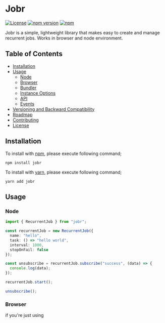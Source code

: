# Jobr

[![License][license-image]][license-url]
[![npm version][npm-image]][npm-url]
[![npm](https://img.shields.io/npm/dw/jobr.svg)](https://www.npmjs.com/package/jobr)


Jobr is a simple, lightweight library that makes easy to create and manage recurrent jobs. Works in browser and node environment.

[npm-url]: https://www.npmjs.com/package/jobr
[npm-image]: https://img.shields.io/npm/v/jobr.svg
[license-url]: https://opensource.org/licenses/MIT
[license-image]: https://img.shields.io/npm/l/jobr.svg

## Table of Contents

- [Installation](#installation)
- [Usage](#usage)
  - [Node](#node)
  - [Browser](#browser)
  - [Bundler](#bundler)
  - [Instance Options](#instance-options)
  - [API](#api)
  - [Events](#events)
- [Versioning and Backward Compatibility](#versioning-and-backward-compatibility)
- [Roadmap](#roadmap)
- [Contributing](#contributing)
- [License](#license)

## Installation

To install with [npm](https://www.npmjs.com/package/jobr), please execute following command;

```
npm install jobr
```

To install with [yarn](https://yarnpkg.com), please execute following command;

```
yarn add jobr
```

## Usage

### Node

```typescript
import { RecurrentJob } from "jobr";

const recurrentJob = new RecurrentJob({
  name: "hello",
  task: () => "hello world",
  interval: 1000,
  stopOnFail: false
});

const unsubscribe = recurrentJob.subscribe("success", (data) => {
  console.log(data);
});

recurrentJob.start();

unsubscribe();
```

### Browser

if you're just using <script> tags everywhere, use this solution.

```html
<script src="https://unpkg.com/jobr"></script>

<script>
  const recurrentJob = new jobr.RecurrentJob({
    name: "hello",
    task: () => "hello world",
    interval: 1000
  });

  const unsubscribe = recurrentJob.subscribe("success", (data) => {
    console.log(data);
  });

  recurrentJob.start();

  unsubscribe();
</script>
```

### Bundler

Assuming you are using browserify, webpack, rollup, or another bundler, please follow Node usage above.

### Instance Options

| Name       | Description                                                             |
| ---------- | ----------------------------------------------------------------------- |
| name       | Job name (required)                                                     |
| task       | Function that will be invoked at spesified intervals (required)         |
| interval   | Interval value in millisecond (required)                                |
| stopOnFail | Setting true will stop the job if task fails (optional, default: false) |

### API

| Name      | Description                                                           |
| --------- | --------------------------------------------------------------------- |
| start     | Starts the job. If job already started, it will throw an error.       |
| stop      | Stops the job. If job is not started, it will throw an error.         |
| subscribe | Register your listener for a job event. Returns unsubscribe callback. |
| isRunning | Returns true if job is active                                         |

### Events

Jobr comes with built-in eventing system, allows you to listen job state changes.

| Name    | Description                                       |
| ------- | ------------------------------------------------- |
| created | Will be invoked once job created.                 |
| started | Will be invoked when job started.                 |
| stopped | Will be invoked when job stopped.                 |
| success | Will be invoked after task successfully executed. |
| error   | Will be invoked after task failed                 |
| invoked | Will be invoked right before given task called    |

## Versioning and Backward Compatibility

This project follows semantic versioning.

## Roadmap

[ ] Run tasks in worker

[ ] Support cron syntax

## Contributing

Pull requests are welcome. For major changes, please open an issue first to discuss what you would like to change.

Please make sure to update tests as appropriate.

## License

[MIT](https://choosealicense.com/licenses/mit/)
